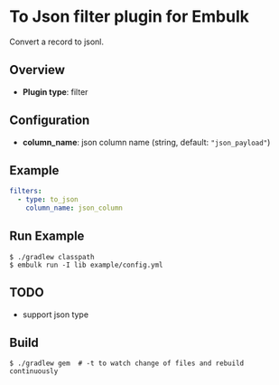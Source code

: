 # To Json filter plugin for Embulk

Convert a record to jsonl.

## Overview

* **Plugin type**: filter

## Configuration

- **column_name**: json column name (string, default: `"json_payload"`)

## Example

```yaml
filters:
  - type: to_json
    column_name: json_column
```

## Run Example

```
$ ./gradlew classpath
$ embulk run -I lib example/config.yml
```

## TODO
- support json type

## Build

```
$ ./gradlew gem  # -t to watch change of files and rebuild continuously
```
